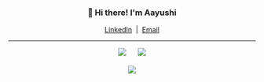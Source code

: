 <h3 align="center">👋 Hi there! I'm Aayushi</h3>
<p align="center">
  <a href="https://www.linkedin.com/in/aayuv17/">LinkedIn</a> 
  &nbsp;|&nbsp;
  <a href="mailto:aayuv17@gmail.com">Email</a>
</p>
<hr />
<p align="center">
  <img src="https://github-readme-stats.vercel.app/api?username=aayuv17&count_private=true&show_icons=true&theme=synthwave&bg_color=FFFFFF&title_color=53DA38&hide_border=true" />
  &nbsp;&nbsp;&nbsp;&nbsp;
  <img src="https://github-readme-stats.vercel.app/api/top-langs/?username=aayuv17&layout=compact&theme=synthwave&bg_color=FFFFFF&title_color=53DA38&hide_border=true&langs_count=6" />
  <br /><br />
  <img src="http://github-readme-streak-stats.herokuapp.com?user=aayuv17&theme=synthwave&hide_border=true&background=FFFFFF&ring=53DA38&stroke=53DA38&fire=53DA38&sideNums=53DA38&sideLabels=53DA38" />
</p>
